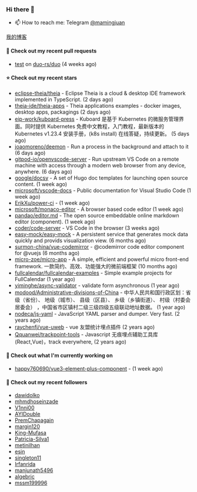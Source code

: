 ### Hi there 👋

- 📫 How to reach me: Telegram [@mamingjuan](https://t.me/mamingjuan)

[我的博客](https://mamingjuan.cn)

#### 🔨 Check out my recent pull requests

- [test](https://github.com/duo-rs/duo/pull/15) on [duo-rs/duo](https://github.com/duo-rs/duo) (4 weeks ago)

#### ⭐ Check out my recent stars

- [eclipse-theia/theia](https://github.com/eclipse-theia/theia) - Eclipse Theia is a cloud &amp; desktop IDE framework implemented in TypeScript. (2 days ago)
- [theia-ide/theia-apps](https://github.com/theia-ide/theia-apps) - Theia applications examples - docker images, desktop apps, packagings (2 days ago)
- [eip-work/kuboard-press](https://github.com/eip-work/kuboard-press) - Kuboard 是基于 Kubernetes 的微服务管理界面。同时提供 Kubernetes 免费中文教程，入门教程，最新版本的 Kubernetes v1.23.4 安装手册，(k8s install) 在线答疑，持续更新。 (5 days ago)
- [joaomoreno/deemon](https://github.com/joaomoreno/deemon) - Run a process in the background and attach to it (6 days ago)
- [gitpod-io/openvscode-server](https://github.com/gitpod-io/openvscode-server) - Run upstream VS Code on a remote machine with access through a modern web browser from any device, anywhere. (6 days ago)
- [google/docsy](https://github.com/google/docsy) - A set of Hugo doc templates for launching open source content. (1 week ago)
- [microsoft/vscode-docs](https://github.com/microsoft/vscode-docs) - Public documentation for Visual Studio Code (1 week ago)
- [ErikXu/power-ci](https://github.com/ErikXu/power-ci) -  (1 week ago)
- [microsoft/monaco-editor](https://github.com/microsoft/monaco-editor) - A browser based code editor (1 week ago)
- [pandao/editor.md](https://github.com/pandao/editor.md) - The open source embeddable online markdown editor (component). (1 week ago)
- [coder/code-server](https://github.com/coder/code-server) - VS Code in the browser (3 weeks ago)
- [easy-mock/easy-mock](https://github.com/easy-mock/easy-mock) - A persistent service that generates mock data quickly and provids visualization view. (6 months ago)
- [surmon-china/vue-codemirror](https://github.com/surmon-china/vue-codemirror) - @codemirror code editor component for @vuejs (6 months ago)
- [micro-zoe/micro-app](https://github.com/micro-zoe/micro-app) - A simple, efficient and powerful micro front-end framework. 一款简约、高效、功能强大的微前端框架 (10 months ago)
- [fullcalendar/fullcalendar-examples](https://github.com/fullcalendar/fullcalendar-examples) - Simple example projects for FullCalendar (1 year ago)
- [yiminghe/async-validator](https://github.com/yiminghe/async-validator) - validate form asynchronous (1 year ago)
- [modood/Administrative-divisions-of-China](https://github.com/modood/Administrative-divisions-of-China) - 中华人民共和国行政区划：省级（省份）、 地级（城市）、 县级（区县）、 乡级（乡镇街道）、 村级（村委会居委会） ，中国省市区镇村二级三级四级五级联动地址数据。 (1 year ago)
- [nodeca/js-yaml](https://github.com/nodeca/js-yaml) - JavaScript YAML parser and dumper. Very fast. (2 years ago)
- [raychenfj/vue-uweb](https://github.com/raychenfj/vue-uweb) - vue 友盟统计埋点插件 (2 years ago)
- [Qquanwei/trackpoint-tools](https://github.com/Qquanwei/trackpoint-tools) - Javascript 无痕埋点辅助工具库(React,Vue)，track everywhere, (2 years ago)

#### 👷 Check out what I'm currently working on

- [happy760690/vue3-element-plus-component](https://github.com/happy760690/vue3-element-plus-component) -  (1 week ago)

#### 👯 Check out my recent followers

- [dawidolko](https://github.com/dawidolko)
- [mhmdhoseinzade](https://github.com/mhmdhoseinzade)
- [V1nni00](https://github.com/V1nni00)
- [AYIDouble](https://github.com/AYIDouble)
- [PremChapagain](https://github.com/PremChapagain)
- [margin120](https://github.com/margin120)
- [King-Mufasa](https://github.com/King-Mufasa)
- [Patricia-Silva1](https://github.com/Patricia-Silva1)
- [metinilhan](https://github.com/metinilhan)
- [esin](https://github.com/esin)
- [singleton11](https://github.com/singleton11)
- [Irfanrida](https://github.com/Irfanrida)
- [manjunath5496](https://github.com/manjunath5496)
- [algebric](https://github.com/algebric)
- [mssm199996](https://github.com/mssm199996)
